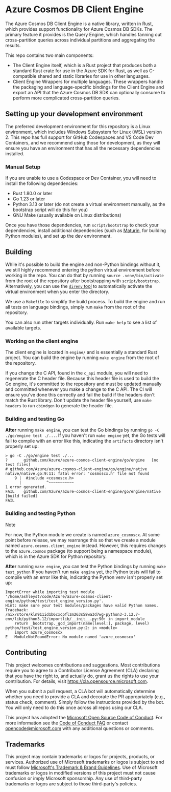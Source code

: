 # Azure Cosmos DB Client Engine

The Azure Cosmos DB Client Engine is a native library, written in Rust, which provides support functionality for Azure Cosmos DB SDKs.
The primary feature it provides is the Query Engine, which handles fanning out cross-partition queries across individual partitions and aggregating the results.

This repo contains two main components:

* The Client Engine itself, which is a Rust project that produces both a standard Rust crate for use in the Azure SDK for Rust, as well as C-compatible shared and static libraries for use in other languages.
* Client Engine Wrappers for multiple languages. These wrappers handle the packaging and language-specific bindings for the Client Engine and export an API that the Azure Cosmos DB SDK can optionally consume to perform more complicated cross-partition queries.

## Setting up your development environment

The preferred development environment for this repository is a Linux environment, which includes Windows Subsystem for Linux (WSL) version 2.
This repo has full support for GitHub Codespaces and VS Code Dev Containers, and we recommend using those for development, as they will ensure you have an environment that has all the necessary dependencies installed.

### Manual Setup

If you are unable to use a Codespace or Dev Container, you will need to install the following dependencies:

* Rust 1.80.0 or later
* Go 1.23 or later
* Python 3.13 or later (do not create a virtual environment manually, as the bootstrap script will do this for you)
* GNU Make (usually available on Linux distributions)

Once you have those dependencies, run `script/bootstrap` to check your dependencies, install additional dependencies (such as [Maturin](https://maturin.rs), for building Python modules), and set up the dev environment.

## Building

While it's possible to build the engine and non-Python bindings without it, we still highly recommend entering the python virtual environment before working in the repo.
You can do that by running `source .venv/bin/activate` from the root of the repository after bootstrapping with `script/bootstrap`.
Alternatively, you can use the [`direnv` tool](https://github.com/direnv/direnv) to automatically activate the virtual environment when you enter the directory.

We use a `Makefile` to simplify the build process. To build the engine and run all tests on language bindings, simply run `make` from the root of the repository.

You can also run other targets individually.
Run `make help` to see a list of available targets.

### Working on the client engine

The client engine is located in `engine/` and is essentially a standard Rust project.
You can build the engine by running `make engine` from the root of the repository.

If you change the C API, found in the `c_api` module, you will need to regenerate the C header file.
Because this header file is used to build the Go engine, it's committed to the repository and must be updated manually and committed whenever you make a change to the C API.
The CI will ensure you've done this correctly and fail the build if the headers don't match the Rust library.
Don't update the header file yourself, use `make headers` to run `cbindgen` to generate the header file.

### Building and testing Go

**After** running `make engine`, you can test the Go bindings by running `go -C ./go/engine test ./...`.
If you haven't run `make engine` yet, the Go tests will fail to compile with an error like this, indicating the `artifacts` directory isn't properly set up:

```
> go -C ./go/engine test ./...
?       github.com/Azure/azure-cosmos-client-engine/go/engine   [no test files]
# github.com/Azure/azure-cosmos-client-engine/go/engine/native
native/native.go:9:11: fatal error: 'cosmoscx.h' file not found
    9 |  #include <cosmoscx.h>
      |           ^~~~~~~~~~~~
1 error generated.
FAIL    github.com/Azure/azure-cosmos-client-engine/go/engine/native [build failed]
FAIL
```

### Building and testing Python

> [!NOTE]
> For now, the Python module we create is named `azure_cosmoscx`.
> At some point before release, we may rearrange this so that we create a module named `azure.cosmos.client_engine` instead.
> However, this requires changes to the `azure.cosmos` package (to support being a namespace module), which is in the Azure SDK for Python repository.

**After** running `make engine`, you can test the Python bindings by running `make test_python`
If you haven't run `make engine` yet, the Python tests will fail to compile with an error like this, indicating the Python venv isn't properly set up:

```
ImportError while importing test module '/home/ashleyst/code/Azure/azure-cosmos-client-engine/python/test/test_engine_version.py'.
Hint: make sure your test modules/packages have valid Python names.
Traceback:
/nix/store/kln911id1b6cxcpflzm263s58wa3d7wg-python3-3.12.7-env/lib/python3.12/importlib/__init__.py:90: in import_module
    return _bootstrap._gcd_import(name[level:], package, level)
python/test/test_engine_version.py:2: in <module>
    import azure_cosmoscx
E   ModuleNotFoundError: No module named 'azure_cosmoscx'
```

## Contributing

This project welcomes contributions and suggestions.  Most contributions require you to agree to a
Contributor License Agreement (CLA) declaring that you have the right to, and actually do, grant us
the rights to use your contribution. For details, visit https://cla.opensource.microsoft.com.

When you submit a pull request, a CLA bot will automatically determine whether you need to provide
a CLA and decorate the PR appropriately (e.g., status check, comment). Simply follow the instructions
provided by the bot. You will only need to do this once across all repos using our CLA.

This project has adopted the [Microsoft Open Source Code of Conduct](https://opensource.microsoft.com/codeofconduct/).
For more information see the [Code of Conduct FAQ](https://opensource.microsoft.com/codeofconduct/faq/) or
contact [opencode@microsoft.com](mailto:opencode@microsoft.com) with any additional questions or comments.

## Trademarks

This project may contain trademarks or logos for projects, products, or services. Authorized use of Microsoft 
trademarks or logos is subject to and must follow 
[Microsoft's Trademark & Brand Guidelines](https://www.microsoft.com/en-us/legal/intellectualproperty/trademarks/usage/general).
Use of Microsoft trademarks or logos in modified versions of this project must not cause confusion or imply Microsoft sponsorship.
Any use of third-party trademarks or logos are subject to those third-party's policies.
